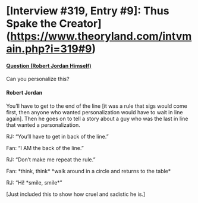 # [Interview #319, Entry #9]: Thus Spake the Creator](https://www.theoryland.com/intvmain.php?i=319#9)

#### [Question (Robert Jordan Himself)](http://www.oocities.org/area51/stargate/8513/creator-jordan.htm)

Can you personalize this?

#### Robert Jordan

You’ll have to get to the end of the line [it was a rule that sigs would come first, then anyone who wanted personalization would have to wait in line again].
Then he goes on to tell a story about a guy who was the last in line that wanted a personalization.

RJ: “You’ll have to get in back of the line.”
  
Fan: “I AM the back of the line.”
  
RJ: “Don’t make me repeat the rule.”
  
Fan: \*think, think\* \*walk around in a circle and returns to the table\*
  
RJ: “Hi! \*smile, smile\*”

[Just included this to show how cruel and sadistic he is.]

